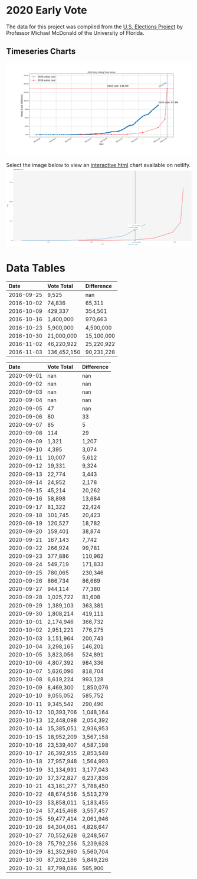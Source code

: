 # 2020 Early Vote
The data for this project was compiled from the [U.S. Elections Project](https://electproject.github.io/Early-Vote-2020G/index.html) by Professor Michael McDonald of the University of Florida.

## Timeseries Charts
![Image](./2020_vs_2016_votes.png)

Select the image below to view an [interactive html](https://trusting-hugle-9a5eb0.netlify.app/) chart available on netlify.
[![image](./interactive_screenshot.png)](https://trusting-hugle-9a5eb0.netlify.app/)

# Data Tables
<!--start table_2016-->
| Date       | Vote Total   | Difference   |
|:-----------|:-------------|:-------------|
| 2016-09-25 | 9,525        | nan          |
| 2016-10-02 | 74,836       | 65,311       |
| 2016-10-09 | 429,337      | 354,501      |
| 2016-10-16 | 1,400,000    | 970,663      |
| 2016-10-23 | 5,900,000    | 4,500,000    |
| 2016-10-30 | 21,000,000   | 15,100,000   |
| 2016-11-02 | 46,220,922   | 25,220,922   |
| 2016-11-03 | 136,452,150  | 90,231,228   |
<!--end table_2016-->

<!--start table_2020-->
| Date       | Vote Total   | Difference   |
|:-----------|:-------------|:-------------|
| 2020-09-01 | nan          | nan          |
| 2020-09-02 | nan          | nan          |
| 2020-09-03 | nan          | nan          |
| 2020-09-04 | nan          | nan          |
| 2020-09-05 | 47           | nan          |
| 2020-09-06 | 80           | 33           |
| 2020-09-07 | 85           | 5            |
| 2020-09-08 | 114          | 29           |
| 2020-09-09 | 1,321        | 1,207        |
| 2020-09-10 | 4,395        | 3,074        |
| 2020-09-11 | 10,007       | 5,612        |
| 2020-09-12 | 19,331       | 9,324        |
| 2020-09-13 | 22,774       | 3,443        |
| 2020-09-14 | 24,952       | 2,178        |
| 2020-09-15 | 45,214       | 20,262       |
| 2020-09-16 | 58,898       | 13,684       |
| 2020-09-17 | 81,322       | 22,424       |
| 2020-09-18 | 101,745      | 20,423       |
| 2020-09-19 | 120,527      | 18,782       |
| 2020-09-20 | 159,401      | 38,874       |
| 2020-09-21 | 167,143      | 7,742        |
| 2020-09-22 | 266,924      | 99,781       |
| 2020-09-23 | 377,886      | 110,962      |
| 2020-09-24 | 549,719      | 171,833      |
| 2020-09-25 | 780,065      | 230,346      |
| 2020-09-26 | 866,734      | 86,669       |
| 2020-09-27 | 944,114      | 77,380       |
| 2020-09-28 | 1,025,722    | 81,608       |
| 2020-09-29 | 1,389,103    | 363,381      |
| 2020-09-30 | 1,808,214    | 419,111      |
| 2020-10-01 | 2,174,946    | 366,732      |
| 2020-10-02 | 2,951,221    | 776,275      |
| 2020-10-03 | 3,151,964    | 200,743      |
| 2020-10-04 | 3,298,165    | 146,201      |
| 2020-10-05 | 3,823,056    | 524,891      |
| 2020-10-06 | 4,807,392    | 984,336      |
| 2020-10-07 | 5,626,096    | 818,704      |
| 2020-10-08 | 6,619,224    | 993,128      |
| 2020-10-09 | 8,469,300    | 1,850,076    |
| 2020-10-10 | 9,055,052    | 585,752      |
| 2020-10-11 | 9,345,542    | 290,490      |
| 2020-10-12 | 10,393,706   | 1,048,164    |
| 2020-10-13 | 12,448,098   | 2,054,392    |
| 2020-10-14 | 15,385,051   | 2,936,953    |
| 2020-10-15 | 18,952,209   | 3,567,158    |
| 2020-10-16 | 23,539,407   | 4,587,198    |
| 2020-10-17 | 26,392,955   | 2,853,548    |
| 2020-10-18 | 27,957,948   | 1,564,993    |
| 2020-10-19 | 31,134,991   | 3,177,043    |
| 2020-10-20 | 37,372,827   | 6,237,836    |
| 2020-10-21 | 43,161,277   | 5,788,450    |
| 2020-10-22 | 48,674,556   | 5,513,279    |
| 2020-10-23 | 53,858,011   | 5,183,455    |
| 2020-10-24 | 57,415,468   | 3,557,457    |
| 2020-10-25 | 59,477,414   | 2,061,946    |
| 2020-10-26 | 64,304,061   | 4,826,647    |
| 2020-10-27 | 70,552,628   | 6,248,567    |
| 2020-10-28 | 75,792,256   | 5,239,628    |
| 2020-10-29 | 81,352,960   | 5,560,704    |
| 2020-10-30 | 87,202,186   | 5,849,226    |
| 2020-10-31 | 87,798,086   | 595,900      |
<!--end table_2020-->